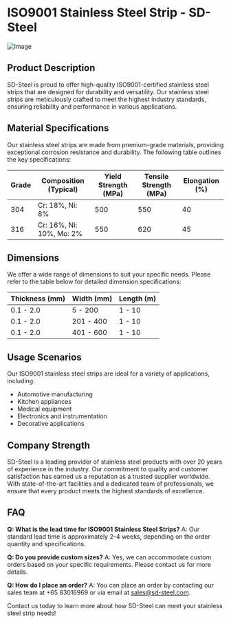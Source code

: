 # ISO9001 Stainless Steel Strip - SD-Steel

![Image](https://github.com/user-attachments/assets/2567258e-e124-4816-932d-1809bd27ef0b)

## Product Description

SD-Steel is proud to offer high-quality ISO9001-certified stainless steel strips that are designed for durability and versatility. Our stainless steel strips are meticulously crafted to meet the highest industry standards, ensuring reliability and performance in various applications.

## Material Specifications

Our stainless steel strips are made from premium-grade materials, providing exceptional corrosion resistance and durability. The following table outlines the key specifications:

| Grade | Composition (Typical) | Yield Strength (MPa) | Tensile Strength (MPa) | Elongation (%) |
|-------|----------------------|----------------------|------------------------|----------------|
| 304   | Cr: 18%, Ni: 8%      | 500                  | 550                    | 40             |
| 316   | Cr: 16%, Ni: 10%, Mo: 2% | 550               | 620                    | 45             |

## Dimensions

We offer a wide range of dimensions to suit your specific needs. Please refer to the table below for detailed dimension specifications:

| Thickness (mm) | Width (mm) | Length (m) |
|----------------|------------|------------|
| 0.1 - 2.0      | 5 - 200    | 1 - 10     |
| 0.1 - 2.0      | 201 - 400  | 1 - 10     |
| 0.1 - 2.0      | 401 - 600  | 1 - 10     |

## Usage Scenarios

Our ISO9001 stainless steel strips are ideal for a variety of applications, including:
- Automotive manufacturing
- Kitchen appliances
- Medical equipment
- Electronics and instrumentation
- Decorative applications

## Company Strength

SD-Steel is a leading provider of stainless steel products with over 20 years of experience in the industry. Our commitment to quality and customer satisfaction has earned us a reputation as a trusted supplier worldwide. With state-of-the-art facilities and a dedicated team of professionals, we ensure that every product meets the highest standards of excellence.

## FAQ

**Q: What is the lead time for ISO9001 Stainless Steel Strips?**
A: Our standard lead time is approximately 2-4 weeks, depending on the order quantity and specifications.

**Q: Do you provide custom sizes?**
A: Yes, we can accommodate custom orders based on your specific requirements. Please contact us for more details.

**Q: How do I place an order?**
A: You can place an order by contacting our sales team at +65 83016969 or via email at sales@sd-steel.com.

Contact us today to learn more about how SD-Steel can meet your stainless steel strip needs!